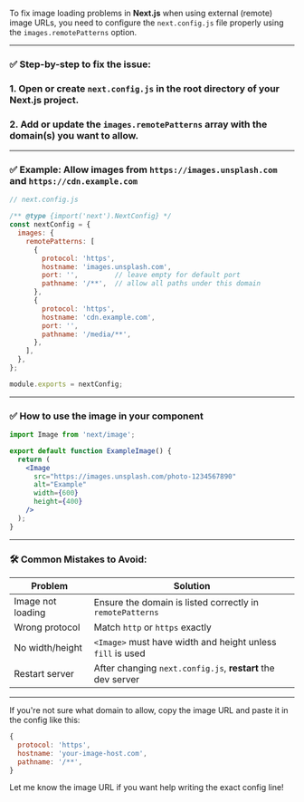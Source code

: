 To fix image loading problems in **Next.js** when using external (remote) image URLs, you need to configure the `next.config.js` file properly using the `images.remotePatterns` option.

---

### ✅ Step-by-step to fix the issue:

### 1. Open or create `next.config.js` in the root directory of your Next.js project.

### 2. Add or update the `images.remotePatterns` array with the domain(s) you want to allow.

---

### ✅ Example: Allow images from `https://images.unsplash.com` and `https://cdn.example.com`

```js
// next.config.js

/** @type {import('next').NextConfig} */
const nextConfig = {
  images: {
    remotePatterns: [
      {
        protocol: 'https',
        hostname: 'images.unsplash.com',
        port: '',         // leave empty for default port
        pathname: '/**',  // allow all paths under this domain
      },
      {
        protocol: 'https',
        hostname: 'cdn.example.com',
        port: '',
        pathname: '/media/**',
      },
    ],
  },
};

module.exports = nextConfig;
```

---

### ✅ How to use the image in your component

```jsx
import Image from 'next/image';

export default function ExampleImage() {
  return (
    <Image
      src="https://images.unsplash.com/photo-1234567890"
      alt="Example"
      width={600}
      height={400}
    />
  );
}
```

---

### 🛠 Common Mistakes to Avoid:

|Problem|Solution|
|---|---|
|Image not loading|Ensure the domain is listed correctly in `remotePatterns`|
|Wrong protocol|Match `http` or `https` exactly|
|No width/height|`<Image>` must have width and height unless `fill` is used|
|Restart server|After changing `next.config.js`, **restart** the dev server|

---

If you're not sure what domain to allow, copy the image URL and paste it in the config like this:

```js
{
  protocol: 'https',
  hostname: 'your-image-host.com',
  pathname: '/**',
}
```

Let me know the image URL if you want help writing the exact config line!
